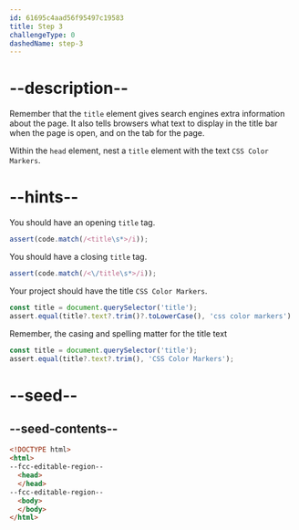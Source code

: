```yaml
---
id: 61695c4aad56f95497c19583
title: Step 3
challengeType: 0
dashedName: step-3
---
```


# --description--

Remember that the `title` element gives search engines extra information about the page. It also tells browsers what text to display in the title bar when the page is open, and on the tab for the page.

Within the `head` element, nest a `title` element with the text `CSS Color Markers`.

# --hints--

You should have an opening `title` tag.

```js
assert(code.match(/<title\s*>/i));
```

You should have a closing `title` tag.

```js
assert(code.match(/<\/title\s*>/i));
```

Your project should have the title `CSS Color Markers`.

```js
const title = document.querySelector('title');
assert.equal(title?.text?.trim()?.toLowerCase(), 'css color markers')
```

Remember, the casing and spelling matter for the title text

```js
const title = document.querySelector('title');
assert.equal(title?.text?.trim(), 'CSS Color Markers');
```

# --seed--

## --seed-contents--

```html
<!DOCTYPE html>
<html>
--fcc-editable-region--
  <head>
  </head>
--fcc-editable-region--
  <body>
  </body>
</html>
```
